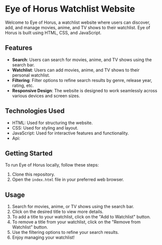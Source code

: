 # Eye of Horus Watchlist Website

Welcome to Eye of Horus, a watchlist website where users can discover, add, and manage movies, anime, and TV shows to their watchlist. Eye of Horus is built using HTML, CSS, and JavaScript.

## Features

- **Search**: Users can search for movies, anime, and TV shows using the search bar.
- **Watchlist**: Users can add movies, anime, and TV shows to their personal watchlist.
- **Filtering**: Filter options to refine search results by genre, release year, rating, etc.
- **Responsive Design**: The website is designed to work seamlessly across various devices and screen sizes.

## Technologies Used

- HTML: Used for structuring the website.
- CSS: Used for styling and layout.
- JavaScript: Used for interactive features and functionality.
- Api: 

## Getting Started

To run Eye of Horus locally, follow these steps:

1. Clone this repository.
2. Open the `index.html` file in your preferred web browser.

## Usage

1. Search for movies, anime, or TV shows using the search bar.
2. Click on the desired title to view more details.
3. To add a title to your watchlist, click on the "Add to Watchlist" button.
4. To remove a title from your watchlist, click on the "Remove from Watchlist" button.
5. Use the filtering options to refine your search results.
6. Enjoy managing your watchlist!


